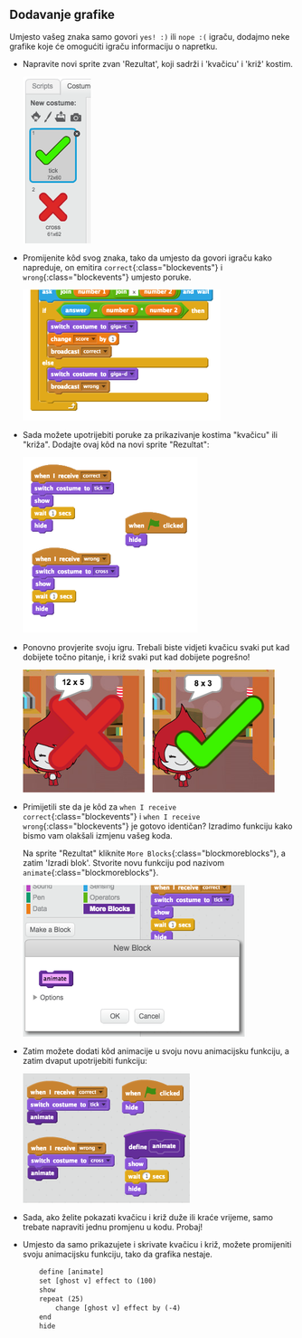 ## Dodavanje grafike

Umjesto vašeg znaka samo govori `yes! :)` ili `nope :(` igraču, dodajmo neke grafike koje će omogućiti igraču informaciju o napretku.

+ Napravite novi sprite zvan 'Rezultat', koji sadrži i 'kvačicu' i 'križ' kostim.
    
    ![screenshot](images/brain-result.png)

+ Promijenite kôd svog znaka, tako da umjesto da govori igraču kako napreduje, on emitira `correct`{:class="blockevents"} i `wrong`{:class="blockevents"} umjesto poruke.
    
    ![screenshot](images/brain-broadcast-answer.png)

+ Sada možete upotrijebiti poruke za prikazivanje kostima "kvačicu" ili "križa". Dodajte ovaj kôd na novi sprite "Rezultat":
    
    ![screenshot](images/brain-show-answer.png)

+ Ponovno provjerite svoju igru. Trebali biste vidjeti kvačicu svaki put kad dobijete točno pitanje, i križ svaki put kad dobijete pogrešno!
    
    ![screenshot](images/brain-test-answer.png)

+ Primijetili ste da je kôd za `when I receive correct`{:class="blockevents"} i `when I receive wrong`{:class="blockevents"} je gotovo identičan? Izradimo funkciju kako bismo vam olakšali izmjenu vašeg koda.
    
    Na sprite "Rezultat" kliknite `More Blocks`{:class="blockmoreblocks"}, a zatim 'Izradi blok'. Stvorite novu funkciju pod nazivom `animate`{:class="blockmoreblocks"}.
    
    ![screenshot](images/brain-animate-function.png)

+ Zatim možete dodati kôd animacije u svoju novu animacijsku funkciju, a zatim dvaput upotrijebiti funkciju:
    
    ![screenshot](images/brain-use-function.png)

+ Sada, ako želite pokazati kvačicu i križ duže ili kraće vrijeme, samo trebate napraviti jednu promjenu u kodu. Probaj!

+ Umjesto da samo prikazujete i skrivate kvačicu i križ, možete promijeniti svoju animacijsku funkciju, tako da grafika nestaje.
    
    ```blocks
        define [animate]
        set [ghost v] effect to (100)
        show
        repeat (25)
            change [ghost v] effect by (-4)
        end
        hide
    ```